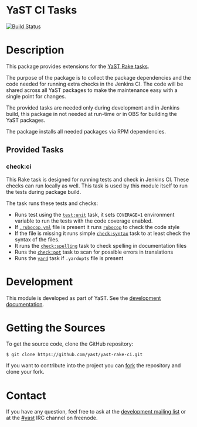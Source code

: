 
YaST CI Tasks
=============

[![Build Status](http://ci.opensuse.org/buildStatus/icon?job=yast-rake-ci-master)](http://ci.opensuse.org/view/Yast/job/yast-rake-ci-master/)


Description
============

This package provides extensions for the [YaST Rake tasks](https://github.com/yast/yast-rake).

The purpose of the package is to collect the package dependencies and the code
needed for running extra checks in the Jenkins CI. The code will be shared
across all YaST packages to make the maintenance easy with a single point
for changes.

The provided tasks are needed only during development and in Jenkins build, this package
in not needed at run-time or in OBS for building the YaST packages.

The package installs all needed packages via RPM dependencies.

Provided Tasks
--------------

### check:ci ###

This Rake task is designed for running tests and check in Jenkins CI. These
checks can run locally as well. This task is used by this module itself to run
the tests during package build.

The task runs these tests and checks:

- Runs test using the [`test:unit`](https://github.com/yast/yast-rake#testunit)
  task, it sets `COVERAGE=1` environment variable to run the tests with the
  code coverage enabled.
- If [`.rubocop.yml`](https://github.com/bbatsov/rubocop/blob/master/config/default.yml)
  file is present it runs [`rubocop`](https://github.com/bbatsov/rubocop)
  to check the code style
- If the file is missing it runs simple [`check:syntax`](https://github.com/openSUSE/packaging_tasks#checksyntax)
  task to at least check the syntax of the files.
- It runs the [`check:spelling`](https://github.com/yast/yast-rake#checkspelling)
  task to check spelling in documentation files
- Runs the [`check:pot`](https://github.com/yast/yast-rake#checkpot) task
  to scan for possible errors in translations
- Runs the [`yard`](https://github.com/lsegal/yard) task if `.yardopts` file is present


Development
===========

This module is developed as part of YaST. See the
[development documentation](http://yastgithubio.readthedocs.org/en/latest/development/).


Getting the Sources
===================

To get the source code, clone the GitHub repository:

    $ git clone https://github.com/yast/yast-rake-ci.git

If you want to contribute into the project you can
[fork](https://help.github.com/articles/fork-a-repo/) the repository and clone your fork.


Contact
=======

If you have any question, feel free to ask at the [development mailing
list](http://lists.opensuse.org/yast-devel/) or at the
[#yast](https://webchat.freenode.net/?channels=%23yast) IRC channel on freenode.
